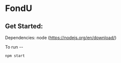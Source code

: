 # FondU

## Get Started:

Dependencies:
node (https://nodejs.org/en/download/)

To run -- 

```
npm start
```
